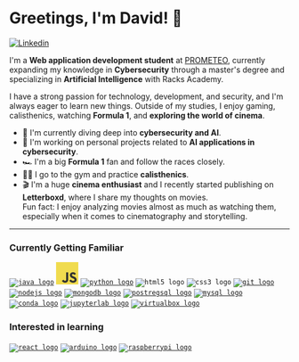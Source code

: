
<!-- Greeting -->
# Greetings, I'm David! :wave:

[![Linkedin](https://img.shields.io/badge/-Davidrumbaa-blue?style=flat&logo=Linkedin&logoColor=white)](https://www.linkedin.com/in/david-villaescusa-rumba-861bb1336/)

<!--Introduction -->
I'm a **Web application development student** at [PROMETEO](https://www.prometeo-fp.com/), currently expanding my knowledge in **Cybersecurity** through a master's degree and specializing in **Artificial Intelligence** with Racks Academy.

I have a strong passion for technology, development, and security, and I'm always eager to learn new things. Outside of my studies, I enjoy gaming, calisthenics, watching **Formula 1**, and **exploring the world of cinema**.  

- 📖 I'm currently diving deep into **cybersecurity and AI**.
- 🚀 I'm working on personal projects related to **AI applications in cybersecurity**.
- 🏎️ I'm a big **Formula 1** fan and follow the races closely. 
- 🏋️‍♂️ I go to the gym and practice **calisthenics**.
- 🎬 I'm a huge **cinema enthusiast** and I recently started publishing on **Letterboxd**, where I share my thoughts on movies.  
Fun fact: I enjoy analyzing movies almost as much as watching them, especially when it comes to cinematography and storytelling.

---

### Currently Getting Familiar
<code><a href="https://www.java.com/"><img height="40" src="https://okhosting.com/wp-content/uploads/2019/01/java.jpg" alt="java logo" /></a></code>
<code><a href="https://www.javascript.com/"><img height="40" src="https://raw.githubusercontent.com/github/explore/80688e429a7d4ef2fca1e82350fe8e3517d3494d/topics/javascript/javascript.png" alt="js logo" /></a></code>
<code><a href="https://www.python.org/"><img height="40" src="https://upload.wikimedia.org/wikipedia/commons/thumb/c/c3/Python-logo-notext.svg/1200px-Python-logo-notext.svg.png" alt="python logo" /></a></code>
<code><img height="40" src="https://upload.wikimedia.org/wikipedia/commons/thumb/6/61/HTML5_logo_and_wordmark.svg/512px-HTML5_logo_and_wordmark.svg.png" alt="html5 logo" /></a></code>
<code><img height="40" src="https://upload.wikimedia.org/wikipedia/commons/thumb/d/d5/CSS3_logo_and_wordmark.svg/1452px-CSS3_logo_and_wordmark.svg.png" alt="css3 logo" /></a></code>
<code><a href="https://git-scm.com/"><img height="40" src="https://victorroblesweb.es/wp-content/uploads/2018/04/git.png" alt="git logo" /></a></code>
<code><a href="https://nodejs.org/en/"><img height="40" src="https://upload.wikimedia.org/wikipedia/commons/d/d9/Node.js_logo.svg" alt="nodejs logo" /></a></code>
<code><a href="https://www.mongodb.com/"><img height="40" src="https://miro.medium.com/v2/resize:fit:1400/1*08w-d61aJiZPB-f3GakwAg.png" alt="mongodb logo" /></a></code>
<code><a href="https://www.postgresql.org/"><img height="40" src="https://upload.wikimedia.org/wikipedia/commons/thumb/2/29/Postgresql_elephant.svg/800px-Postgresql_elephant.svg.png" alt="postregsql logo" /></a></code>
<code><a href="https://www.mysql.com/"><img height="40" src="https://www.ovhcloud.com/sites/default/files/styles/large_screens_1x/public/2021-09/ECX-1909_Hero_MySQL_600x400%402x-1_0.png" alt="mysql logo" /></a></code>
<code><a href="https://anaconda.org/anaconda/conda"><img height="40" src="https://docs.crc.nd.edu/_images/conda.png" alt="conda logo" /></a></code>
<code><a href="https://jupyter.org/"><img height="40" src="https://upload.wikimedia.org/wikipedia/commons/thumb/3/38/Jupyter_logo.svg/1200px-Jupyter_logo.svg.png" alt="jupyterlab logo" /></a></code>
<code><a href="https://www.virtualbox.org/"><img height="40" src="https://upload.wikimedia.org/wikipedia/commons/d/dc/VirtualBox_2024.png" alt="virtualbox logo" /></a></code>

### Interested in learning
<code><a href="https://reactjs.org/"><img height="40" src="https://e7.pngegg.com/pngimages/452/495/png-clipart-react-javascript-angularjs-ionic-github-text-logo-thumbnail.png" alt="react logo" /></a></code>
<code><a href="https://www.arduino.cc/"><img height="40" src="https://upload.wikimedia.org/wikipedia/commons/thumb/8/87/Arduino_Logo.svg/1280px-Arduino_Logo.svg.png" alt="arduino logo" /></a></code>
<code><a href="https://www.raspberrypi.org/"><img height="40" src="https://elinux.org/images/c/cb/Raspberry_Pi_Logo.svg" alt="raspberrypi logo" /></a></code>